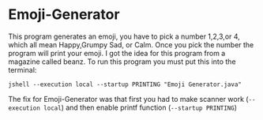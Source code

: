# Emoji-Generator
This program generates an emoji, you have to pick a number 1,2,3,or 4, which all mean Happy,Grumpy Sad, or Calm. Once you pick the number the program will print your emoji. I got the idea for this program from a magazine called beanz.
To run this program you must put this into the terminal:

```
jshell --execution local --startup PRINTING "Emoji Generator.java"
```

The fix for Emoji-Generator was that first you had to make scanner work (`--execution local`) and then enable printf function (`--startup PRINTING`)

